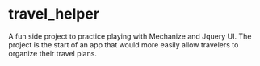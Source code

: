 travel_helper
=============

A fun side project to practice playing with Mechanize and Jquery UI.  The project is the start of an app that would more easily allow travelers to organize their travel plans.
